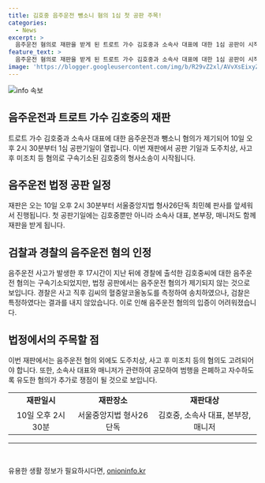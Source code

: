 ```yaml
---
title: 김호중 음주운전 뺑소니 혐의 1심 첫 공판 주목!
categories:
  - News
excerpt: >
  음주운전 혐의로 재판을 받게 된 트로트 가수 김호중과 소속사 대표에 대한 1심 공판이 시작된다. 5월, 술을 마신 뒤 사고를 낸 김호중은 혐의를 부인했지만 사건 발생 10일 만에 범행을 시인했고, 음주운전 혐의는 미적용됐다. 경찰의 위드마크 공식으로는 혈중알코올농도를 특정했지만, 검찰은 특정할 수 없다는 결론을 내림. (150자)
feature_text: >
  음주운전 혐의로 재판을 받게 된 트로트 가수 김호중과 소속사 대표에 대한 1심 공판이 시작된다. 5월, 술을 마신 뒤 사고를 낸 김호중은 혐의를 부인했지만 사건 발생 10일 만에 범행을 시인했고, 음주운전 혐의는 미적용됐다. 경찰의 위드마크 공식으로는 혈중알코올농도를 특정했지만, 검찰은 특정할 수 없다는 결론을 내림. (150자)
image: 'https://blogger.googleusercontent.com/img/b/R29vZ2xl/AVvXsEixyZcFfHzMRdzZMjFBmAUKJYCLCGyLL1o632UiGVXcaFdKo_bkvkuCioo0uUKlGfBVcT3P84aROyZIXSBEx3Aw5nCQ3pTgDom1WDC4m8eifvWiAmWEEVb4x6G_l8C0QH225ldMjyaFvpxGEBGNO37VmDTDMHGhJPq73UglMfDca1-0aw/s1600/blogspot.png'
---
```


<p><img src="https://blogger.googleusercontent.com/img/b/R29vZ2xl/AVvXsEixyZcFfHzMRdzZMjFBmAUKJYCLCGyLL1o632UiGVXcaFdKo_bkvkuCioo0uUKlGfBVcT3P84aROyZIXSBEx3Aw5nCQ3pTgDom1WDC4m8eifvWiAmWEEVb4x6G_l8C0QH225ldMjyaFvpxGEBGNO37VmDTDMHGhJPq73UglMfDca1-0aw/s1600/blogspot.png" alt="info 속보" /></p>

<h2 data-ke-size="size26">음주운전과 트로트 가수 김호중의 재판</h2>

<p data-ke-size="size16">트로트 가수 김호중과 소속사 대표에 대한 음주운전과 뺑소니 혐의가 제기되어 10일 오후 2시 30분부터 1심 공판기일이 열립니다. 이번 재판에서 공판 기일과 도주치상, 사고 후 미조치 등 혐의로 구속기소된 김호중의 형사소송이 시작됩니다.</p>

<h2 data-ke-size="size24">음주운전 법정 공판 일정</h2>

<p data-ke-size="size16">재판은 오는 10일 오후 2시 30분부터 서울중앙지법 형사26단독 최민혜 판사를 앞세워서 진행됩니다. 첫 공판기일에는 김호중뿐만 아니라 소속사 대표, 본부장, 매니저도 함께 재판을 받게 됩니다.</p>

<h2 data-ke-size="size24">검찰과 경찰의 음주운전 혐의 인정</h2>

<p data-ke-size="size16">음주운전 사고가 발생한 후 17시간이 지난 뒤에 경찰에 출석한 김호중씨에 대한 음주운전 혐의는 구속기소되었지만, 법정 공판에서는 음주운전 혐의가 제기되지 않는 것으로 보입니다. 경찰은 사고 직후 김씨의 혈중알코올농도를 측정하여 송치하였으나, 검찰은 특정하였다는 결과를 내지 않았습니다. 이로 인해 음주운전 혐의의 입증이 어려워졌습니다.</p>

<h2 data-ke-size="size24">법정에서의 주목할 점</h2>

<p data-ke-size="size16">이번 재판에서는 음주운전 혐의 외에도 도주치상, 사고 후 미조치 등의 혐의도 고려되어야 합니다. 또한, 소속사 대표와 매니저가 관련하여 공모하여 범행을 은폐하고 자수하도록 유도한 혐의가 추가로 쟁점이 될 것으로 보입니다.</p>

<table style="width: 100%;" data-ke-size="size16">
<tbody>
<tr>
<td style="text-align: center; height: 17px;"><b>재판일시</b></td>
<td style="text-align: center; height: 17px;"><b>재판장소</b></td>
<td style="text-align: center; height: 17px;"><b>재판대상</b></td>
</tr>
<tr>
<td style="text-align: center; height: 17px;">10일 오후 2시 30분</td>
<td style="text-align: center; height: 17px;">서울중앙지법 형사26단독</td>
<td style="text-align: center; height: 17px;">김호중, 소속사 대표, 본부장, 매니저</td>
</tr>
</tbody>
</table>

<hr data-ke-size="size16">

<p data-ke-size="size16">&nbsp;</p>
유용한 생활 정보가 필요하시다면, <a href="https://onioninfo.kr" rel="dofollow">onioninfo.kr</a>



